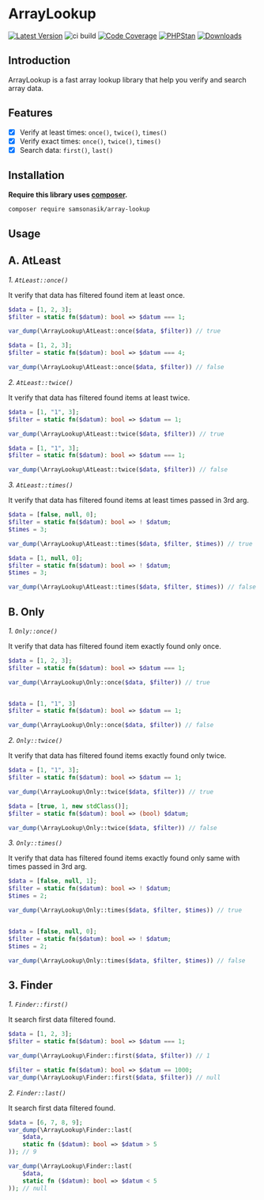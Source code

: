 ArrayLookup
===============

[![Latest Version](https://img.shields.io/github/release/samsonasik/ArrayLookup.svg?style=flat-square)](https://github.com/samsonasik/ArrayLookup/releases)
![ci build](https://github.com/samsonasik/ArrayLookup/workflows/ci%20build/badge.svg)
[![Code Coverage](https://codecov.io/gh/samsonasik/ArrayLookup/branch/main/graph/badge.svg)](https://codecov.io/gh/samsonasik/ArrayLookup)
[![PHPStan](https://img.shields.io/badge/style-level%20max-brightgreen.svg?style=flat-square&label=phpstan)](https://github.com/phpstan/phpstan)
[![Downloads](https://poser.pugx.org/samsonasik/array-lookup/downloads)](https://packagist.org/packages/samsonasik/array-lookup)

Introduction
------------

ArrayLookup is a fast array lookup library that help you verify and search array data.

Features
--------

- [x] Verify at least times: `once()`, `twice()`, `times()`
- [x] Verify exact times: `once()`, `twice()`, `times()`
- [x] Search data: `first()`, `last()`

Installation
------------

**Require this library uses [composer](https://getcomposer.org/).**

```sh
composer require samsonasik/array-lookup
```

Usage
-----

**A. AtLeast**
---------------

*1. `AtLeast::once()`*

It verify that data has filtered found item at least once.

```php
$data = [1, 2, 3];
$filter = static fn($datum): bool => $datum === 1;

var_dump(\ArrayLookup\AtLeast::once($data, $filter)) // true

$data = [1, 2, 3];
$filter = static fn($datum): bool => $datum === 4;

var_dump(\ArrayLookup\AtLeast::once($data, $filter)) // false
```

*2. `AtLeast::twice()`*

It verify that data has filtered found items at least twice.

```php
$data = [1, "1", 3];
$filter = static fn($datum): bool => $datum == 1;

var_dump(\ArrayLookup\AtLeast::twice($data, $filter)) // true

$data = [1, "1", 3];
$filter = static fn($datum): bool => $datum === 1;

var_dump(\ArrayLookup\AtLeast::twice($data, $filter)) // false
```

*3. `AtLeast::times()`*

It verify that data has filtered found items at least times passed in 3rd arg.

```php
$data = [false, null, 0];
$filter = static fn($datum): bool => ! $datum;
$times = 3;

var_dump(\ArrayLookup\AtLeast::times($data, $filter, $times)) // true

$data = [1, null, 0];
$filter = static fn($datum): bool => ! $datum;
$times = 3;

var_dump(\ArrayLookup\AtLeast::times($data, $filter, $times)) // false
```

**B. Only**
---------------

*1. `Only::once()`*

It verify that data has filtered found item exactly found only once.

```php
$data = [1, 2, 3];
$filter = static fn($datum): bool => $datum === 1;

var_dump(\ArrayLookup\Only::once($data, $filter)) // true


$data = [1, "1", 3]
$filter = static fn($datum): bool => $datum == 1;

var_dump(\ArrayLookup\Only::once($data, $filter)) // false
```

*2. `Only::twice()`*

It verify that data has filtered found items exactly found only twice.

```php
$data = [1, "1", 3];
$filter = static fn($datum): bool => $datum == 1;

var_dump(\ArrayLookup\Only::twice($data, $filter)) // true

$data = [true, 1, new stdClass()];
$filter = static fn($datum): bool => (bool) $datum;

var_dump(\ArrayLookup\Only::twice($data, $filter)) // false
```

*3. `Only::times()`*

It verify that data has filtered found items exactly found only same with times passed in 3rd arg.

```php
$data = [false, null, 1];
$filter = static fn($datum): bool => ! $datum;
$times = 2;

var_dump(\ArrayLookup\Only::times($data, $filter, $times)) // true


$data = [false, null, 0];
$filter = static fn($datum): bool => ! $datum;
$times = 2;

var_dump(\ArrayLookup\Only::times($data, $filter, $times)) // false
```

**3. Finder**
---------------

*1. `Finder::first()`*

It search first data filtered found.

```php
$data = [1, 2, 3];
$filter = static fn($datum): bool => $datum === 1;

var_dump(\ArrayLookup\Finder::first($data, $filter)) // 1

$filter = static fn($datum): bool => $datum == 1000;
var_dump(\ArrayLookup\Finder::first($data, $filter)) // null
```

*2. `Finder::last()`*

It search first data filtered found.

```php
$data = [6, 7, 8, 9];
var_dump(\ArrayLookup\Finder::last(
    $data,
    static fn ($datum): bool => $datum > 5
)); // 9

var_dump(\ArrayLookup\Finder::last(
    $data,
    static fn ($datum): bool => $datum < 5
)); // null
```
